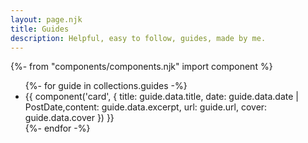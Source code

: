 ```yaml
---
layout: page.njk
title: Guides
description: Helpful, easy to follow, guides, made by me.
---
```


{%- from "components/components.njk" import component %}

<ul class="cards" role="list">
  {%- for guide in collections.guides -%}
    <li>{{ component('card', { title: guide.data.title, date: guide.data.date | PostDate,content: guide.data.excerpt, url: guide.url, cover: guide.data.cover  }) }}</li>
  {%- endfor -%}
</ul>
